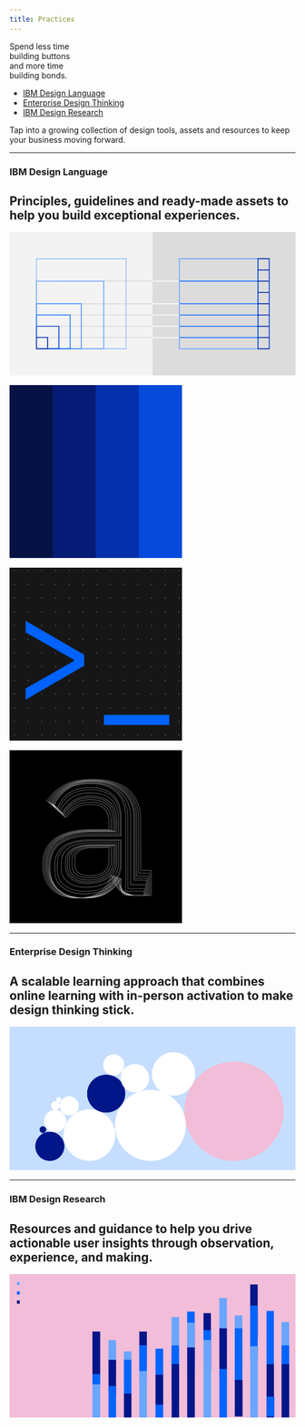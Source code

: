 ```yaml
---
title: Practices
---
```


<title-block>

Spend less time<br>
building buttons<br>
<span>and more time<br>
building bonds.</span>

<anchor-links>

- [IBM Design Language](#ibm-design-language)
- [Enterprise Design Thinking](#enterprise-design-thinking)
- [IBM Design Research](#ibm-design-research)

</anchor-links>

</title-block>

<grid background="gray-100">
<column lg="8">

<p size="xl">Tap into a growing collection of design tools, assets and resources to keep your business moving forward.</p>

<icon name="ArrowDown32" color="white"></icon>

</column>
</grid>
<grid background="gray-100">
<column lg="16">

<hr>

</column>
<column lg="4">

### IBM Design Language

</column>
<column lg="7">

## Principles, guidelines and ready-made assets to help you build exceptional experiences.

</column>
<column lg="2" md="2" offset_lg="4">

<tile
    dark="true"
    size="xs"
    name="Gallery">
</tile>

</column>
<column lg="2" md="2">

<tile
    dark="true"
    size="xs"
    name="Elements">
</tile>

</column>
<column lg="2" md="2">

<tile
    dark="true"
    size="xs"
    name="System">
</tile>

</column>
<column lg="12" offset_lg="4">

<tile
    size="lg"
    background="#373737"
    dark="true"
    name="IBM Design Language">
<img src="images/Image_1.png" alt="Geometric shapes"/>
</tile>

</column>
<column lg="4" md="4" offset_lg="4">

<tile
    dark="true"
    name="Product Design System">
<img src="images/Image_2.png" alt=""/>
</tile>

</column>
<column lg="4" md="4">

<tile
    dark="true"
    name="Digital Design System">
<img src="images/Image_3.png" alt=""/>
</tile>

</column>
<column lg="4" md="4">

<tile
    dark="true"
    name="IBM Plex typeface">
<img src="images/Image_4.png" alt=""/>
</tile>

</column>
</grid>
<grid background="gray-100">
<column lg="16">

<hr>

</column>
<column lg="4">

### Enterprise Design Thinking

</column>
<column lg="7">

## A scalable learning approach that combines online learning with in-person activation to make design thinking stick.

</column>
<column lg="2" md="2" offset_lg="4">

<tile
    dark="true"
    size="xs"
    name="Badges">
</tile>

</column>
<column lg="2" md="2">

<tile
    dark="true"
    size="xs"
    name="Toolkit">
</tile>

</column>
<column lg="2" md="2">

<tile
    dark="true"
    size="xs"
    name="FAQ">
</tile>

</column>
<column lg="12" offset_lg="4">

<tile
    size="lg"
    background="#C5DEFF"
    dark="true"
    name="Enterprise Design Thinking">
<img src="images/Image_5.png" alt="Geometric shapes"/>
</tile>

</column>
</grid>
<grid background="gray-100">
<column lg="16">

<hr>

</column>
<column lg="4">

### IBM Design Research

</column>
<column lg="7">

## Resources and guidance to help you drive actionable user insights through observation, experience, and making.

</column>
<column lg="2" md="2" offset_lg="4">

<tile
    dark="true"
    size="xs"
    name="Principles">
</tile>

</column>
<column lg="2" md="2">

<tile
    dark="true"
    size="xs"
    name="Foundation">
</tile>

</column>
<column lg="2" md="2" md="2">

<tile
    dark="true"
    size="xs"
    name="Resources">
</tile>

</column>
<column lg="12" offset_lg="4">

<tile
    size="lg"
    background="#F2BDD8"
    dark="true"
    name="IBM Design Research">
<img src="images/Image_6.png" alt="Geometric shapes"/>
</tile>

</column>
</grid>
